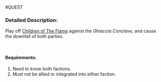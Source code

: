 ---
---

\#QUEST 

### Detailed Description:

Play off [Children of The Flame](..\..\Groupings\Cults%20and%20Religions\Children%20of%20The%20Flame.md) against the *Ghiaccia Conclave*, and cause the downfall of both parties.

 

#### Requirements:

1. Need to know both factions. 
1. Must not be allied or integrated into either faction. 
    
